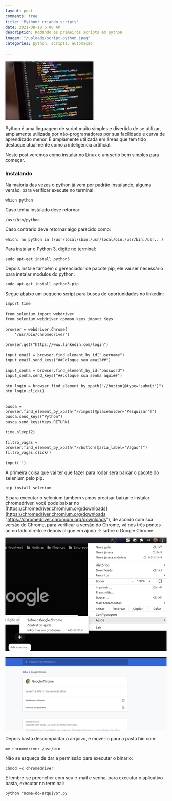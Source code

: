```yaml
---
layout: post
comments: true
title: 'Python: criando scripts'
date: 2021-08-18 6:00 AM
description: Rodando os primeiros scripts em python
imagem: "/uploads/script-python.jpeg"
categories: python, scripts, automação

---
```

![](/uploads/script-python.jpeg)

Python é uma linguagem de script muito simples e divertida de se utilizar, amplamente utilizada por não-programadores por sua facilidade e curva de aprendizado menor. É amplamente utilizada em áreas que tem tido destaque atualmente como a inteligencia artificial.

Neste post veremos como instalar no Linux e um scrip bem simples para começar.

### Instalando

Na maioria das vezes o python já vem por padrão instalando, alguma versão, para verificar execute no terminal:

    which python

Caso tenha instalado deve retornar: 

    /usr/bin/python

Caso contrario deve retornar algo parecido como:

    which: no python in (/usr/local/sbin:/usr/local/bin:/usr/bin:/usr...)

Para instalar o Python 3, digite no terminal:

    sudo apt-get install python3

Depois instale também o gerenciador de pacote pip, ele vai ser necessário para instalar módulos do python:

    sudo apt-get install python3-pip

Segue abaixo um pequeno script para busca de oportunidades no linkedin:

    import time
    
    from selenium import webdriver
    from selenium.webdriver.common.keys import Keys
    
    browser = webdriver.Chrome(
        '/usr/bin/chromedriver')
    
    browser.get("https://www.linkedin.com/login")
    
    input_email = browser.find_element_by_id("username")
    input_email.send_keys("##Coloque seu email##")
    
    input_senha = browser.find_element_by_id("password")
    input_senha.send_keys("##coloque sua senha aqui##")
    
    btn_login = browser.find_element_by_xpath("//button[@type='submit']")
    btn_login.click()
    
    
    busca = browser.find_element_by_xpath("//input[@placeholder='Pesquisar']")
    busca.send_keys("Python")
    busca.send_keys(Keys.RETURN)
    
    time.sleep(2)
    
    filtro_vagas = browser.find_element_by_xpath("//button[@aria_label='Vagas']")
    filtro_vagas.click()
    
    input('')

A primeira coisa que vai ter que fazer para rodar sera baixar o pacote do selenium pelo pip.

    pip install selenium

E para executar o selenium também vamos precisar baixar e instalar  chromedriver, você pode baixar no [https://chromedriver.chromium.org/downloads](https://chromedriver.chromium.org/downloads "https://chromedriver.chromium.org/downloads"), de acordo com sua versão do Chrome, para verificar a versão do Chrome, vá nos três pontos ao no lado direito e depois clique em ajuda -> sobre o Google Chrome

![](/uploads/captura-de-tela-de-2021-08-18-21-14-17.png)

![](/uploads/captura-de-tela-de-2021-08-18-21-14-28.png)

Depois basta descompactar o arquivo, e move-lo para a pasta bin com:

    mv chromedriver /usr/bin

Não se esqueça de dar a permissão para executar o binario:

    chmod +x chromedriver

E lembre-se preencher com seu e-mail e senha, para executar o aplicativo basta, executar no terminal:

    python "nome-do-arquivo".py